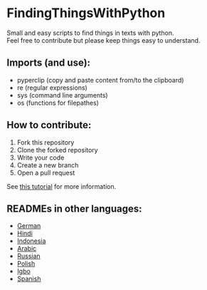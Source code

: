 # FindingThingsWithPython
Small and easy scripts to find things in texts with python.  
Feel free to contribute but please keep things easy to understand. 

## Imports (and use):
- pyperclip (copy and paste content from/to the clipboard)
- re (regular expressions)
- sys (command line arguments)
- os (functions for filepathes)

## How to contribute:
1. Fork this repository
2. Clone the forked repository
3. Write your code
4. Create a new branch
5. Open a pull request

See [this tutorial](https://www.digitalocean.com/community/tutorials/how-to-create-a-pull-request-on-github) for more information. 

## READMEs in other languages:
- [German](README_de.md)
- [Hindi](README_hi.md)
- [Indonesia](README_idn.md)
- [Arabic](README_ar.md)
- [Russian](README_ru.md)
- [Polish](README_pl.md)
- [Igbo](README_igbo.md)
- [Spanish](README_es.md)
